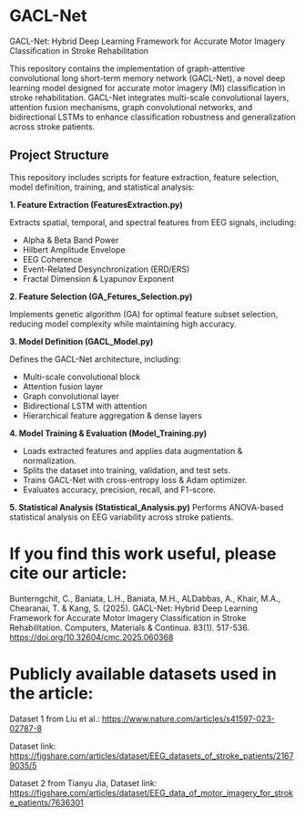 # GACL-Net
GACL-Net: Hybrid Deep Learning Framework for Accurate Motor Imagery Classification in Stroke Rehabilitation

This repository contains the implementation of graph-attentive convolutional long short-term memory network (GACL-Net), a novel deep learning model designed for accurate motor imagery (MI) classification in stroke rehabilitation. GACL-Net integrates multi-scale convolutional layers, attention fusion mechanisms, graph convolutional networks, and bidirectional LSTMs to enhance classification robustness and generalization across stroke patients.

## Project Structure
This repository includes scripts for feature extraction, feature selection, model definition, training, and statistical analysis:

**1. Feature Extraction (FeaturesExtraction.py)**

Extracts spatial, temporal, and spectral features from EEG signals, including:
- Alpha & Beta Band Power
- Hilbert Amplitude Envelope
- EEG Coherence
- Event-Related Desynchronization (ERD/ERS)
- Fractal Dimension & Lyapunov Exponent
  
**2. Feature Selection (GA_Fetures_Selection.py)**

Implements genetic algorithm (GA) for optimal feature subset selection, reducing model complexity while maintaining high accuracy.

**3. Model Definition (GACL_Model.py)**

Defines the GACL-Net architecture, including:
- Multi-scale convolutional block
- Attention fusion layer
- Graph convolutional layer
- Bidirectional LSTM with attention
- Hierarchical feature aggregation & dense layers
  
**4. Model Training & Evaluation (Model_Training.py)**
- Loads extracted features and applies data augmentation & normalization.
- Splits the dataset into training, validation, and test sets.
- Trains GACL-Net with cross-entropy loss & Adam optimizer.
- Evaluates accuracy, precision, recall, and F1-score.
  
**5. Statistical Analysis (Statistical_Analysis.py)**
Performs ANOVA-based statistical analysis on EEG variability across stroke patients.

# If you find this work useful, please cite our article:
Bunterngchit, C., Baniata, L.H., Baniata, M.H., ALDabbas, A., Khair, M.A., Chearanai, T. & Kang, S. (2025). GACL-Net: Hybrid Deep Learning Framework for Accurate Motor Imagery Classification in Stroke Rehabilitation. Computers, Materials & Continua. 83(1). 517-536. https://doi.org/10.32604/cmc.2025.060368

# Publicly available datasets used in the article:

Dataset 1 from Liu et al.: https://www.nature.com/articles/s41597-023-02787-8

Dataset link: https://figshare.com/articles/dataset/EEG_datasets_of_stroke_patients/21679035/5

Dataset 2 from Tianyu Jia, Dataset link: https://figshare.com/articles/dataset/EEG_data_of_motor_imagery_for_stroke_patients/7636301
